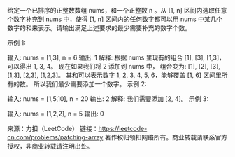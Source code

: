 给定一个已排序的正整数数组 nums，和一个正整数 n 。从 [1, n] 区间内选取任意个数字补充到 nums 中，使得 [1, n] 区间内的任何数字都可以用 nums 中某几个数字的和来表示。请输出满足上述要求的最少需要补充的数字个数。

示例 1:

输入: nums = [1,3], n = 6
输出: 1 
解释:
根据 nums 里现有的组合 [1], [3], [1,3]，可以得出 1, 3, 4。
现在如果我们将 2 添加到 nums 中， 组合变为: [1], [2], [3], [1,3], [2,3], [1,2,3]。
其和可以表示数字 1, 2, 3, 4, 5, 6，能够覆盖 [1, 6] 区间里所有的数。
所以我们最少需要添加一个数字。
示例 2:

输入: nums = [1,5,10], n = 20
输出: 2
解释: 我们需要添加 [2, 4]。
示例 3:

输入: nums = [1,2,2], n = 5
输出: 0

来源：力扣（LeetCode）
链接：https://leetcode-cn.com/problems/patching-array
著作权归领扣网络所有。商业转载请联系官方授权，非商业转载请注明出处。
